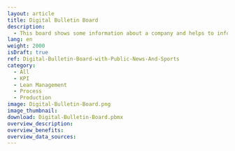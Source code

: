 ```yaml
---
layout: article
title: Digital Bulletin Board
description: 
  - This board shows some information about a company and helps to inform employees about news.
lang: en
weight: 2000
isDraft: true
ref: Digital-Bulletin-Board-with-Public-News-And-Sports
category:
  - All
  - KPI
  - Lean Management
  - Process
  - Production
image: Digital-Bulletin-Board.png
image_thumbnail: 
download: Digital-Bulletin-Board.pbmx
overview_description:
overview_benefits:
overview_data_sources:
---
```

